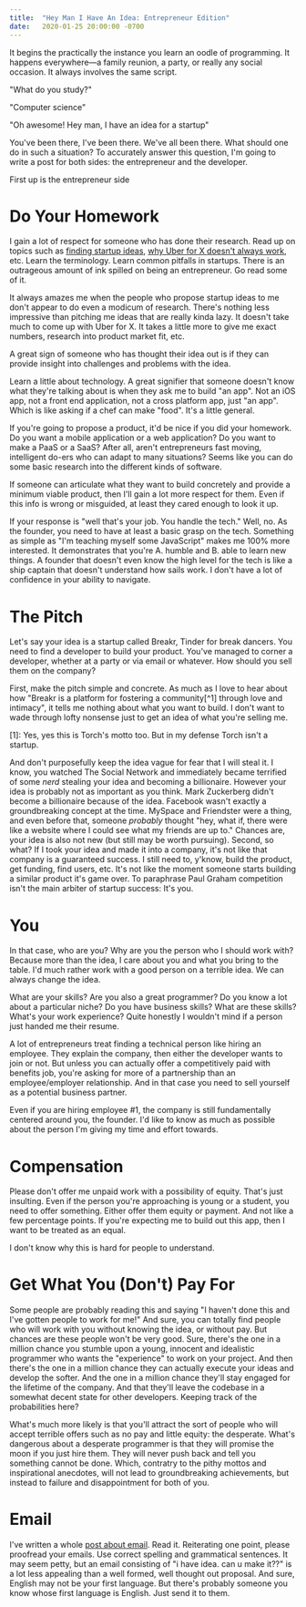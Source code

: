 ```yaml
---
title:  "Hey Man I Have An Idea: Entrepreneur Edition"
date:   2020-01-25 20:00:00 -0700
---
```


It begins the practically the instance you learn an oodle of
programming. It happens everywhere&mdash;a family reunion, a party, or
really any social occasion. It always involves the same script.

"What do you study?"

"Computer science"

"Oh awesome! Hey man, I have an idea for a startup"

You've been there, I've been there. We've all been there. What should
one do in such a situation? To accurately answer this question, I'm
going to write a post for both sides: the entrepreneur and the
developer.

First up is the entrepreneur side

# Do Your Homework

I gain a lot of respect for someone who has done their research. Read
up on topics such as [finding startup
ideas](http://www.paulgraham.com/startupideas.html), [why Uber for X
doesn't always
work](https://blog.ycombinator.com/read-this-before-you-build-uber-for-x/),
etc. Learn the terminology. Learn common pitfalls in startups. There
is an outrageous amount of ink spilled on being an entrepreneur. Go
read some of it.

It always amazes me when the people who propose startup ideas to me
don't appear to do even a modicum of research. There's nothing less
impressive than pitching me ideas that are really kinda lazy. It
doesn't take much to come up with Uber for X. It takes a little more
to give me exact numbers, research into product market fit, etc.

A great sign of someone who has thought their idea out is if they can
provide insight into challenges and problems with the idea.

Learn a little about technology. A great signifier that someone
doesn't know what they're talking about is when they ask me to build
"an app". Not an iOS app, not a front end application, not a cross
platform app, just "an app". Which is like asking if a chef can make
"food". It's a little general.

If you're going to propose a product, it'd be nice if you did your
homework. Do you want a mobile application or a web application?  Do
you want to make a PaaS or a SaaS? After all, aren't entrepreneurs
fast moving, intelligent do-ers who can adapt to many situations?
Seems like you can do some basic research into the different kinds of
software.

If someone can articulate what they want to build concretely and
provide a minimum viable product, then I'll gain a lot more respect
for them. Even if this info is wrong or misguided, at least they cared
enough to look it up.

If your response is "well that's your job. You handle the tech." Well,
no. As the founder, you need to have at least a basic grasp on the
tech. Something as simple as "I'm teaching myself some JavaScript"
makes me 100% more interested. It demonstrates that you're A. humble
and B. able to learn new things. A founder that doesn't even know the
high level for the tech is like a ship captain that doesn't understand
how sails work. I don't have a lot of confidence in your ability to
navigate.

# The Pitch

Let's say your idea is a startup called Breakr, Tinder for break
dancers. You need to find a developer to build your product. You've
managed to corner a developer, whether at a party or via email or
whatever. How should you sell them on the company?

First, make the pitch simple and concrete. As much as I love to hear
about how "Breakr is a platform for fostering a community[^1] through
love and intimacy", it tells me nothing about what you want to
build. I don't want to wade through lofty nonsense just to get an idea
of what you're selling me.

[1]: Yes, yes this is Torch's motto too. But in my defense Torch isn't a startup.

And don't purposefully keep the idea vague for fear that I will steal
it. I know, you watched The Social Network and immediately became
terrified of some *nerd* stealing your idea and becoming a
billionaire. However your idea is probably not as important as you
think. Mark Zuckerberg didn't become a billionaire because of the
idea. Facebook wasn't exactly a groundbreaking concept at the
time. MySpace and Friendster were a thing, and even before that,
someone *probably* thought "hey, what if, there were like a website
where I could see what my friends are up to." Chances are, your idea
is also not new (but still may be worth pursuing). Second, so what?
If I took your idea and made it into a company, it's not like that
company is a guaranteed success.  I still need to, y'know, build the
product, get funding, find users, etc. It's not like the moment
someone starts building a similar product it's game over. To
paraphrase Paul Graham competition isn't the main arbiter of startup
success: It's you.

# You

In that case, who are you? Why are you the person who I should work
with? Because more than the idea, I care about you and what you bring
to the table. I'd much rather work with a good person on a terrible
idea. We can always change the idea.

What are your skills? Are you also a great programmer? Do you know a
lot about a particular niche? Do you have business skills? What are
these skills? What's your work experience? Quite honestly I wouldn't
mind if a person just handed me their resume.

A lot of entrepreneurs treat finding a technical person like hiring an
employee. They explain the company, then either the developer wants to
join or not. But unless you can actually offer a competitively paid
with benefits job, you're asking for more of a partnership than an
employee/employer relationship. And in that case you need to sell
yourself as a potential business partner.

Even if you are hiring employee #1, the company is still fundamentally
centered around you, the founder. I'd like to know as much as possible
about the person I'm giving my time and effort towards.

# Compensation

Please don't offer me unpaid work with a possibility of equity. That's
just insulting. Even if the person you're approaching is young or a
student, you need to offer something. Either offer them equity or
payment. And not like a few percentage points. If you're expecting me
to build out this app, then I want to be treated as an equal.

I don't know why this is hard for people to understand.

# Get What You (Don't) Pay For

Some people are probably reading this and saying "I haven't done this
and I've gotten people to work for me!" And sure, you can totally find
people who will work with you without knowing the idea, or without
pay. But chances are these people won't be very good. Sure, there's
the one in a million chance you stumble upon a young, innocent and
idealistic programmer who wants the "experience" to work on your
project. And then there's the one in a million chance they can
actually execute your ideas and develop the softer. And the one in a
million chance they'll stay engaged for the lifetime of the
company. And that they'll leave the codebase in a somewhat decent
state for other developers. Keeping track of the probabilities here?

What's much more likely is that you'll attract the sort of people who
will accept terrible offers such as no pay and little equity: the
desperate. What's dangerous about a desperate programmer is that they
will promise the moon if you just hire them. They will never push back
and tell you something cannot be done. Which, contratry to the pithy
mottos and inspirational anecdotes, will not lead to groundbreaking
achievements, but instead to failure and disappointment for both of
you.

# Email

I've written a whole [post about
email](https://blog.torchnyu.com/2019/12/19/sent-from-my-iphone.html). Read
it. Reiterating one point, please proofread your emails. Use correct
spelling and grammatical sentences. It may seem petty, but an email
consisting of "i have idea. can u make it??" is a lot less appealing
than a well formed, well thought out proposal. And sure, English may
not be your first language. But there's probably someone you know
whose first language is English. Just send it to them.

